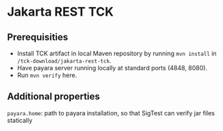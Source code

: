 # Jakarta REST TCK

## Prerequisities

* Install TCK artifact in local Maven repository by running `mvn install` in `/tck-download/jakarta-rest-tck`.
* Have payara server running locally at standard ports (4848, 8080).
* Run `mvn verify` here.

## Additional properties

`payara.home`:
  path to payara installation, so that SigTest can verify jar files statically

